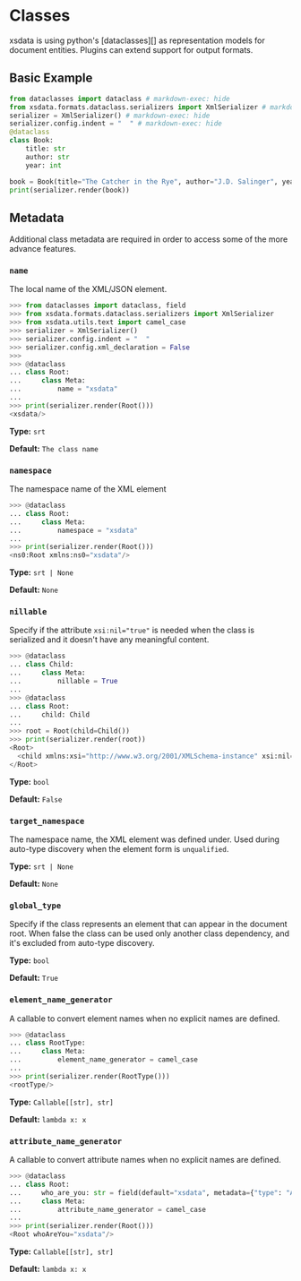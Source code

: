 # Classes

xsdata is using python's [dataclasses][] as representation models for document entities.
Plugins can extend support for output formats.

## Basic Example

```python exec="true" source="above" result="xml"
from dataclasses import dataclass # markdown-exec: hide
from xsdata.formats.dataclass.serializers import XmlSerializer # markdown-exec: hide
serializer = XmlSerializer() # markdown-exec: hide
serializer.config.indent = "  " # markdown-exec: hide
@dataclass
class Book:
    title: str
    author: str
    year: int

book = Book(title="The Catcher in the Rye", author="J.D. Salinger", year=1951)
print(serializer.render(book))
```

## Metadata

Additional class metadata are required in order to access some of the more advance
features.

### `name`

The local name of the XML/JSON element.

```python show_lines="8:"
>>> from dataclasses import dataclass, field
>>> from xsdata.formats.dataclass.serializers import XmlSerializer
>>> from xsdata.utils.text import camel_case
>>> serializer = XmlSerializer()
>>> serializer.config.indent = "  "
>>> serializer.config.xml_declaration = False
>>>
>>> @dataclass
... class Root:
...     class Meta:
...         name = "xsdata"
...
>>> print(serializer.render(Root()))
<xsdata/>

```

**Type:** `srt`

**Default:** `The class name`

### `namespace`

The namespace name of the XML element

```python
>>> @dataclass
... class Root:
...     class Meta:
...         namespace = "xsdata"
...
>>> print(serializer.render(Root()))
<ns0:Root xmlns:ns0="xsdata"/>

```

**Type:** `srt | None`

**Default:** `None`

### `nillable`

Specify if the attribute `xsi:nil="true"` is needed when the class is serialized and it
doesn't have any meaningful content.

```python
>>> @dataclass
... class Child:
...     class Meta:
...         nillable = True
...
>>> @dataclass
... class Root:
...     child: Child
...
>>> root = Root(child=Child())
>>> print(serializer.render(root))
<Root>
  <child xmlns:xsi="http://www.w3.org/2001/XMLSchema-instance" xsi:nil="true"/>
</Root>

```

**Type:** `bool`

**Default:** `False`

### `target_namespace`

The namespace name, the XML element was defined under. Used during auto-type discovery
when the element form is `unqualified`.

**Type:** `srt | None`

**Default:** `None`

### `global_type`

Specify if the class represents an element that can appear in the document root. When
false the class can be used only another class dependency, and it's excluded from
auto-type discovery.

**Type:** `bool`

**Default:** `True`

### `element_name_generator`

A callable to convert element names when no explicit names are defined.

```python
>>> @dataclass
... class RootType:
...     class Meta:
...         element_name_generator = camel_case
...
>>> print(serializer.render(RootType()))
<rootType/>

```

**Type:** `Callable[[str], str]`

**Default:** `lambda x: x`

### `attribute_name_generator`

A callable to convert attribute names when no explicit names are defined.

```python
>>> @dataclass
... class Root:
...     who_are_you: str = field(default="xsdata", metadata={"type": "Attribute"})
...     class Meta:
...         attribute_name_generator = camel_case
...
>>> print(serializer.render(Root()))
<Root whoAreYou="xsdata"/>

```

**Type:** `Callable[[str], str]`

**Default:** `lambda x: x`
